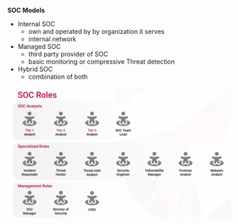 **SOC Models**
- Internal SOC
	- own and operated by by organization it serves
	- internal network
- Managed SOC
	- third party provider of SOC
	- basic monitoring or compressive Threat detection
- Hybrid SOC
	- combination of both

<img src="Pasted image 20250925231551.png">
 